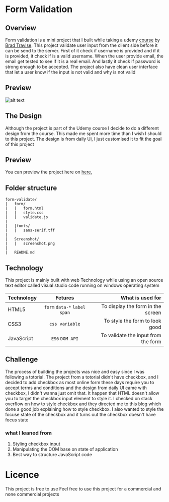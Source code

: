 # Form Validation

##  Overview
Form validation is a mini project that I built while taking a udemy [course](https://www.udemy.com/course/web-projects-with-vanilla-javascript) by [Brad Travise](https://twitter.com/traversymedia).
This project validate user input from the client side before it can be send to the server. First of it check if username is provided and if it is provided, it check if is a valid username. When the user provide email, the email get tested to see if it is a real email. And lastly it check if password is strong enough to be accepted. The project also have clean user interface that let a user know if the input is not valid and why is not valid

##  Preview 
![alt text][screenshot]

##  The Design
Although the project is part of  the Udemy course I decide to do a different design from the course. This made me  spent more time than I wish I should to this project. The design is from daily Ui, I just customised it to fit the goal of this project


##  Preview
You can preview the project here on [here](),

##  Folder structure

```
form-validate/
|   form/
|   |   form.html
|   |   style.css
|   |   validate.js
|
|   |fonts/
|   |   sans-serif.tff
|
|   Screenshot/
|   |   screenshot.png
|   
|   README.md
```

##  Technology
This project is mainly built with web Technology while using an open source text editor called visual studio code running on windows operating system


| Technology  | Fetures                         | What is used for                      |
|-------------|:-------------------------------:|--------------------------------------:|
| HTML5       | `form` `data-*` `label` `span`  | To display the form in the screen     |
| CSS3        | `css variable`                  | To style the form to look good        |
| JavaScript  | `ES6` `DOM API`                 | To validate the input from the form   |



##  Challenge
The process of building the projects was nice and easy since I was following a totorial. The project from a totorial didn't have checkbox, and I decided to add checkbox as most online form these days require you to accept terms and conditions and the design from daily UI came with checkbox, I didn't wanna just omit that. It happen that HTML doesn't allow you to target the checkbox input element to style it. I checked on stack overflow on how to style checkbox and they directed me to this blog which done a good job explaining how to style checkbox.  I also wanted to style the focuse state of the checkbox and it turns out the checkbox doesn't have focus state

 ###    what I leaned from
  1. Styling checkbox input
  2. Manipulating the DOM base on state of application
  3. Best way to structure JavaScript code


#   Licence 

This project is free to use
Feel free to use this project for a commercial and none commercial projects

[screenshot]: https://github.com/henkhodryza/form-validation/blob/master/screenshots/screenshot.png